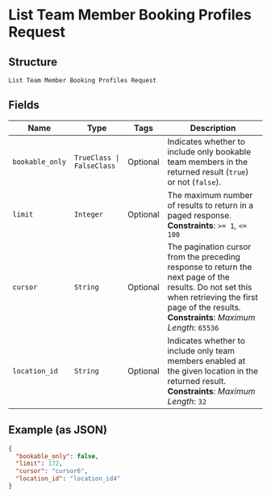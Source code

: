 
# List Team Member Booking Profiles Request

## Structure

`List Team Member Booking Profiles Request`

## Fields

| Name | Type | Tags | Description |
|  --- | --- | --- | --- |
| `bookable_only` | `TrueClass \| FalseClass` | Optional | Indicates whether to include only bookable team members in the returned result (`true`) or not (`false`). |
| `limit` | `Integer` | Optional | The maximum number of results to return in a paged response.<br>**Constraints**: `>= 1`, `<= 100` |
| `cursor` | `String` | Optional | The pagination cursor from the preceding response to return the next page of the results. Do not set this when retrieving the first page of the results.<br>**Constraints**: *Maximum Length*: `65536` |
| `location_id` | `String` | Optional | Indicates whether to include only team members enabled at the given location in the returned result.<br>**Constraints**: *Maximum Length*: `32` |

## Example (as JSON)

```json
{
  "bookable_only": false,
  "limit": 172,
  "cursor": "cursor6",
  "location_id": "location_id4"
}
```

